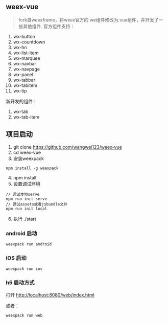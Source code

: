 ## weex-vue
> fork自weexframe，将weex官方的.we组件修改为.vue组件，并开发了一些其他组件.
> 官方组件支持：
1. wx-button
2. wx-countdown
3. wx-hn
4. wx-list-item
5. wx-marquee
6. wx-navbar
7. wx-navpage
8. wx-panel
9. wx-tabbar
10. wx-tabitem
11. wx-tip

新开发的组件：
1. wx-tab
2. wx-tab-item

## 项目启动

1. git clone https://github.com/wangwei123/weex-vue
2. cd weex-vue
3. 安装weexpack

```
npm install -g weexpack
```

4. npm install
5. 设置调试环境
```
// 调试本地serve
npm run init serve
// 调试assets或者jsbundle文件
npm run init local
```
6. 执行 ./start

### android 启动
```
weexpack run android
```

### iOS 启动
```
weexpack run ios
```

### h5 启动方式

打开 [http://localhost:8080/web/index.html](http://localhost:8080/web/index.html)
 
或者：

```
weexpack run web
```
